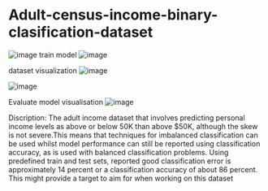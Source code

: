 # Adult-census-income-binary-clasification-dataset
![image](https://user-images.githubusercontent.com/87612348/152281543-6ea40218-fab8-4d6a-8dfc-12d3be031af6.png)
train model
![image](https://user-images.githubusercontent.com/87612348/152281776-9422c515-4362-4fc5-8f9d-5e7c23769bea.png)

dataset visualization
![image](https://user-images.githubusercontent.com/87612348/152282070-10bfd741-e3a8-4c5e-a125-3a83632288b1.png)

![image](https://user-images.githubusercontent.com/87612348/152281913-da81bfae-633b-48bf-91a3-481a372ffe59.png)

Evaluate model visualisation 
![image](https://user-images.githubusercontent.com/87612348/152282272-a40b0aa2-5350-4060-9e42-fb9593c03cb8.png)


Discription:
   The adult income dataset that involves predicting personal income levels as above or below 50K than above $50K, although the skew is not severe.This means that techniques for imbalanced classification can be used whilst model performance can still be reported using classification accuracy, as is used with balanced classification problems.
    Using predefined train and test sets, reported good classification error is approximately 14 percent or a classification accuracy of about 86 percent. This might provide a target to aim for when working on this dataset
    
